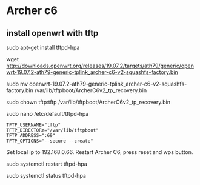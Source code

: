 # Archer c6 
## install openwrt with tftp
sudo apt-get install tftpd-hpa

wget http://downloads.openwrt.org/releases/19.07.2/targets/ath79/generic/openwrt-19.07.2-ath79-generic-tplink_archer-c6-v2-squashfs-factory.bin

sudo mv openwrt-19.07.2-ath79-generic-tplink_archer-c6-v2-squashfs-factory.bin /var/lib/tftpboot/ArcherC6v2_tp_recovery.bin

sudo chown tftp:tftp /var/lib/tftpboot/ArcherC6v2_tp_recovery.bin

sudo nano /etc/default/tftpd-hpa
```
TFTP_USERNAME="tftp"
TFTP_DIRECTORY="/var/lib/tftpboot"
TFTP_ADDRESS=":69"
TFTP_OPTIONS="--secure --create"
```

Set local ip to 192.168.0.66. Restart Archer C6, press reset and wps button.

sudo systemctl restart tftpd-hpa

sudo systemctl status tftpd-hpa
